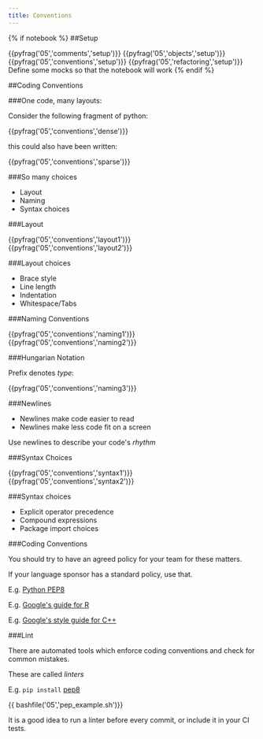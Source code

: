 ```yaml
---
title: Conventions
---
```


{% if notebook %}
##Setup

{{pyfrag('05','comments','setup')}}
{{pyfrag('05','objects','setup')}}
{{pyfrag('05','conventions','setup')}}
{{pyfrag('05','refactoring','setup')}}
Define some mocks so that the notebook will work
{% endif %}

##Coding Conventions

###One code, many layouts:

Consider the following fragment of python:

{{pyfrag('05','conventions','dense')}}

this could also have been written:

{{pyfrag('05','conventions','sparse')}}

###So many choices

* Layout
* Naming
* Syntax choices

###Layout

{{pyfrag('05','conventions','layout1')}}
{{pyfrag('05','conventions','layout2')}}

###Layout choices

* Brace style
* Line length
* Indentation
* Whitespace/Tabs

###Naming Conventions

{{pyfrag('05','conventions','naming1')}}
{{pyfrag('05','conventions','naming2')}}

###Hungarian Notation

Prefix denotes *type*:

{{pyfrag('05','conventions','naming3')}}

###Newlines

* Newlines make code easier to read
* Newlines make less code fit on a screen

Use newlines to describe your code's *rhythm*

###Syntax Choices

{{pyfrag('05','conventions','syntax1')}}
{{pyfrag('05','conventions','syntax2')}}

###Syntax choices

* Explicit operator precedence
* Compound expressions
* Package import choices

###Coding Conventions

You should try to have an agreed policy for your team for these matters.

If your language sponsor has a standard policy, use that.

E.g. [Python PEP8](http://legacy.python.org/dev/peps/pep-0008/)

E.g. [Google's guide for R](https://google-styleguide.googlecode.com/svn/trunk/Rguide.xml)

E.g. [Google's style guide for C++](http://google-styleguide.googlecode.com/svn/trunk/cppguide.xml)

###Lint

There are automated tools which enforce coding conventions and check for common mistakes.

These are called *linters*

E.g. `pip install` [pep8](https://pypi.python.org/pypi/pep8)

{{ bashfile('05','pep_example.sh')}}

It is a good idea to run a linter before every commit, or include it in your CI tests.
